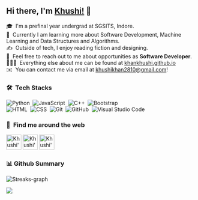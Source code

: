 
## Hi there, I'm [Khushi!](https://www.linkedin.com/in/khushikhan/) 👋


🎓 &nbsp;I'm a prefinal year undergrad at SGSITS, Indore.\
🌱 &nbsp;Currently I am learning more about Software Development, Machine Learning and Data Structures and Algorithms.\
✍️ &nbsp;Outside of tech, I enjoy reading fiction and designing.\
💬 &nbsp;Feel free to reach out to me about opportunities as **Software Developer**.\
👩🏾‍💻 &nbsp;Everything else about me can be found at [khankhushi.github.io](https://khankhushi.github.io/) \
✉️ &nbsp;You can contact me via email at [khushikhan2810@gmail.com](mailto:khushikhan2810@gmail.com)!

### 🛠 &nbsp;Tech Stacks
![Python](https://img.shields.io/badge/-Python-05122A?style=for-the-badge&logo=python&logoColor=FFE873)&nbsp;
![JavaScript](https://img.shields.io/badge/-JavaScript-05122A?style=for-the-badge&logo=javascript)&nbsp;
![C++](https://img.shields.io/badge/-C++-05122A?style=for-the-badge&logo=C%2B%2B&logoColor=00599C)&nbsp;
![Bootstrap](https://img.shields.io/badge/-Bootstrap-05122A?style=for-the-badge&logo=bootstrap&logoColor=white)\
![HTML](https://img.shields.io/badge/-HTML-05122A?style=for-the-badge&logo=HTML5)&nbsp;
![CSS](https://img.shields.io/badge/-CSS-05122A?style=for-the-badge&logo=CSS3&logoColor=1572B6)&nbsp;
![Git](https://img.shields.io/badge/-Git-05122A?style=for-the-badge&logo=git)&nbsp;
![GitHub](https://img.shields.io/badge/-GitHub-05122A?style=for-the-badge&logo=github)&nbsp;
![Visual Studio Code](https://img.shields.io/badge/-Visual%20Studio%20Code-05122A?style=for-the-badge&logo=visual-studio-code&logoColor=007ACC)&nbsp;

 
### 🔎 &nbsp;Find me around the web
<p align="left">
    <a href="https://www.linkedin.com/in/khushikhan/" title="Khushi's linkedin"><img width="40" alt="Khushi's LinkedIn"src="https://user-images.githubusercontent.com/81975567/175559225-b4b11f66-e5f9-4c4d-b93c-ae0551606ab1.png"></a>
<a href="https://twitter.com/maybekhushii" title="Khushi's Twitter"><img width="40" alt="Khushi's Twitter"src="https://user-images.githubusercontent.com/81975567/175558969-524b17fe-499a-4604-b065-5d58c35ce96b.png"></a>
<a href="https://khankhushi.github.io/" title="Khushi's Portfolio"><img width="40" alt="Khushi's Portfolio" src="https://user-images.githubusercontent.com/81975567/175559971-8edbc18d-a0ce-4da4-82e4-027cbc706cb8.png"></a>
<!-- <a href="" title="Khushi's Leetcode"><img width="40" alt="Khushi's Leetcode" src="https://user-images.githubusercontent.com/81975567/175561745-511219dc-a1cf-4b3c-871d-3f41feb92dee.png"></a>-->
 </p>


 
### 📊 Github Summary
<!-- <tr>
    <img src="https://github-readme-stats.vercel.app/api?username=khankhushi&theme=github_dark&show_icons=true"  display=block width=50% height=auto  alt="1">
   <img src="https://github-readme-stats.vercel.app/api/top-langs/?username=khankhushi&theme=github_dark&layout=compact"  display=block width=50% height=auto  alt="2" > -->
  </tr>
<img src="https://github-readme-streak-stats.herokuapp.com?user=khankhushi&theme=github-dark&date_format=j%20M%5B%20Y%5D&fire=FF8F17&border=504E62&ring=3B82F6&dates=3B82F6&stroke=DDDDDD" alt="Streaks-graph"><p/>


![](https://komarev.com/ghpvc/?username=khankhushi&label=Profile+Views&style=for-the-badge&color=3b82f6)

 
